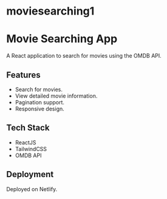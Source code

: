 # moviesearching1

# Movie Searching App

A React application to search for movies using the OMDB API.

## Features
- Search for movies.
- View detailed movie information.
- Pagination support.
- Responsive design.

## Tech Stack
- ReactJS
- TailwindCSS
- OMDB API

## Deployment
Deployed on Netlify.
